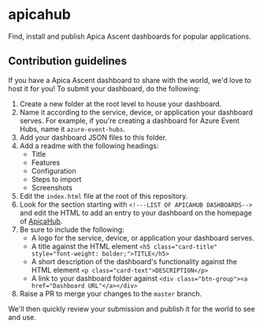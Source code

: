 # apicahub

Find, install and publish Apica Ascent dashboards for popular applications. 

## Contribution guidelines

If you have a Apica Ascent dashboard to share with the world, we'd love to host it for you! To submit your dashboard, do the following:

1. Create a new folder at the root level to house your dashboard. 
2. Name it according to the service, device, or application your dashboard serves. For example, if you're creating a dashboard for Azure Event Hubs, name it `azure-event-hubs`. 
3. Add your dashboard JSON files to this folder. 
4. Add a readme with the following headings:
    - Title
    - Features
    - Configuration
    - Steps to import
    - Screenshots
5. Edit the `index.html` file at the root of this repository. 
6. Look for the section starting with `<!---LIST OF APICAHUB DASHBOARDS-->` and edit the HTML to add an entry to your dashboard on the homepage of [ApicaHub](https://logiqhub.logiq.ai/).
7. Be sure to include the following:
    - A logo for the service, device, or application your dashboard serves. 
    - A title against the HTML element `<h5 class="card-title" style="font-weight: bolder;">TITLE</h5>`
    - A short description of the dashboard's functionality against the HTML element `<p class="card-text">DESCRIPTION</p>`
    - A link to your dashboard folder against `<div class="btn-group"><a href="Dashboard URL"</a></div>`
8. Raise a PR to merge your changes to the `master` branch. 

We'll then quickly review your submission and publish it for the world to see and use. 

